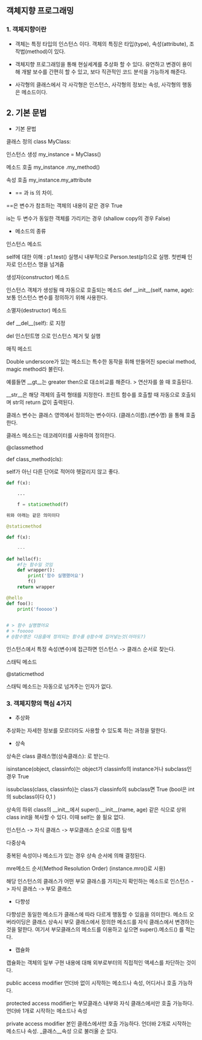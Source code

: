 ## 객체지향 프로그래밍

### 1. 객체지향이란

- 객체는 특정 타입의 인스턴스 이다. 객체의 특징은 타입(type), 속성(attribute), 조작법(method)이 있다.

- 객체지향 프로그래밍을 통해 현실세계를 추상화 할 수 있다. 유연하고 변경이 용이해 개발 보수를 간편히 할 수 있고, 보다 직관적인 코드 분석을 가능하게 해준다.

- 사각형의 클래스에서 각 사각형은 인스턴스, 사각형의 정보는 속성, 사각형의 행동은 메소드이다.



## 2. 기본 문법

- 기본 문법

클래스 정의 class MyClass:

인스턴스 생성 my_instance = MyClass()

메소드 호출 my_instance .my_method()

속성 호출 my_instance.my_attribute



- == 과 is 의 차이.

==은 변수가 참조하는 객체의 내용이 같은 경우 True

is는 두 변수가 동일한 객체를 가리키는 경우 (shallow copy의 경우 False)



- 메소드의 종류

인스턴스 메소드

self에 대한 이해 : p1.test() 실행시 내부적으로 Person.test(p1)으로 실행. 첫번째 인자로 인스턴스 명을 넘겨줌



생성자(constructor) 메소드

인스턴스 객체가 생성될 때 자동으로 호출되는 메소드 def \_\_init__(self, name, age): 보통 인스턴스 변수를 정의하기 위해 사용한다.



소멸자(destructor) 메소드

def \_\_del__(self): 로 지정

del 인스턴트명 으로 인스턴스 제거 및 실행



매직 메소드

Double underscore가 있는 메소드는 특수한 동작을 휘해 만들어진 special method, magic method라 불린다.

예를들면 \_\_gt__는 greater then으로 대소비교를 해준다. > 연산자를 쓸 때 호출된다.

\_\_str\_\_은 해당 객체의 출력 형태를 지정한다. 프린트 함수를 호출할 때 자동으로 호출되며 str의 return 값이 출력된다.



클래스 변수는 클래스 영역에서 정의하는 변수이다. (클래스이름).(변수명) 을 통해 호출한다.



클래스 메소드는 데코레이터를 사용하여 정의한다.

@classmethod

def class_method(cls):

self가 아닌 다른 단어로 적어야 헷갈리지 않고 좋다.

```python
def f(x):

	...

	f = staticmethod(f)

위와 아래는 같은 의미이다

@staticmethod

def f(x):

	---
```



```python
def hello(f):
    #f는 함수일 것임
    def wrapper():
        print('함수 실행했어요')
        f()
    return wrapper

@hello
def foo():
    print('fooooo')
    

# > 함수 실행했어요
# > fooooo
# @함수명은 다음줄에 정의되는 함수를 @함수에 집어넣는것(아마도?)
```

인스턴스에서 특정 속성(변수)에 접근하면 인스턴스 -> 클래스 순서로 찾는다.



스태틱 메소드

@staticmethod

스태틱 메소드는 자동으로 넘겨주는 인자가 없다.



### 3. 객체지향의 핵심 4가지

- 추상화

추상화는 자세한 정보를 모르더라도 사용할 수 있도록 하는 과정을 말한다.

- 상속

상속은 class 클래스명(상속클래스): 로 받는다.



isinstance(object, classinfo)는 object가 classinfo의 instance거나 subclass인 경우 True

issubclass(class, classinfo)는 class가 classinfo의 subclass면 True (bool은 int의 subclass이다 0,1 )

상속의 하위 class의 \_\_init__에서 super().\_\_init\_\_(name, age) 같은 식으로 상위class init을 복사할 수 있다. 이때 self는 쓸 필요 없다.

인스턴스 -> 자식 클래스 -> 부모클래스 순으로 이름 탐색



다중상속

중복된 속성이나 메소드가 있는 경우 상속 순서에 의해 결정된다.



mre메소드 순서(Method Resolution Order) (instance.mro()로 시용)

해당 인스턴스의 클래스가 어떤 부모 클래스를 가지는지 확인하는 메소드로 인스턴스 -> 자식 클래스 -> 부모 클래스

- 다향성

다향성은 동일한 메소드가 클래스에 따라 다르게 행동할 수 있음을 의미한다. 메소드 오버라이딩은 클래스 상속시 부모 클래스에서 정의한 메소드를 자식 클래스에서 변경하는 것을 말한다. 여기서 부모클래스의 메소드를 이용하고 싶으면 super().메소드() 를 적는다.

- 캡슐화

캡슐화는 객체의 일부 구현 내용에 대해  외부로부터의 직접적인 액세스를 차단하는 것이다.

public access modifier 언더바 없이 시작하는 메소드나 속성, 어디서나 호출 가능하다.

protected access modifier는 부모클래스 내부와 자식 클래스에서만 호출 가능하다. 언더바 1개로 시작하는 메소드나 속성

private access modifier 본인 클래스에서만 호출 가능하다. 언더바 2개로 시작하는 메소드나 속성. _클래스\_\_속성 으로 불러올 순 있다.

